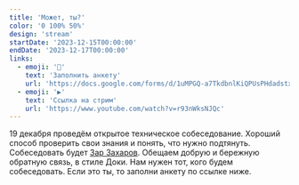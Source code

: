 ```yaml
---
title: 'Может, ты?'
color: '0 100% 50%'
design: 'stream'
startDate: '2023-12-15T00:00:00'
endDate: '2023-12-17T00:00:00'
links:
  - emoji: '👤'
    text: 'Заполнить анкету'
    url: 'https://docs.google.com/forms/d/1uMPGQ-a7TkdbnlKiQPUsPHdadstxUSm8DtKPxQZwLRI/edit'
  - emoji: '▶️'
    text: 'Ссылка на стрим'
    url: 'https://www.youtube.com/watch?v=r93nWksNJQc'
---
```


19 декабря проведём открытое техническое собеседование. Хороший способ проверить свои знания и понять, что нужно подтянуть. Собеседовать будет <a href="https://t.me/zarzakharov" class="link">Зар Захаров</a>. Обещаем добрую и бережную обратную связь, в стиле Доки. Нам нужен тот, кого будем собеседовать. Если это ты, то заполни анкету по ссылке ниже.
